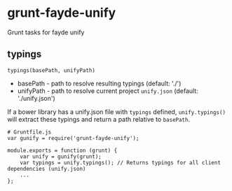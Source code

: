 # grunt-fayde-unify
Grunt tasks for fayde unify

## typings

`typings(basePath, unifyPath)`
- basePath - path to resolve resulting typings (default: './')
- unifyPath - path to resolve current project `unify.json` (default: './unify.json')

If a bower library has a unify.json file with `typings` defined, `unify.typings()` will extract these typings and return a path relative to `basePath`.

```
# Gruntfile.js
var gunify = require('grunt-fayde-unify');

module.exports = function (grunt) {
    var unify = gunify(grunt);
    var typings = unify.typings(); // Returns typings for all client dependencies (unify.json)
    ...
};
```
